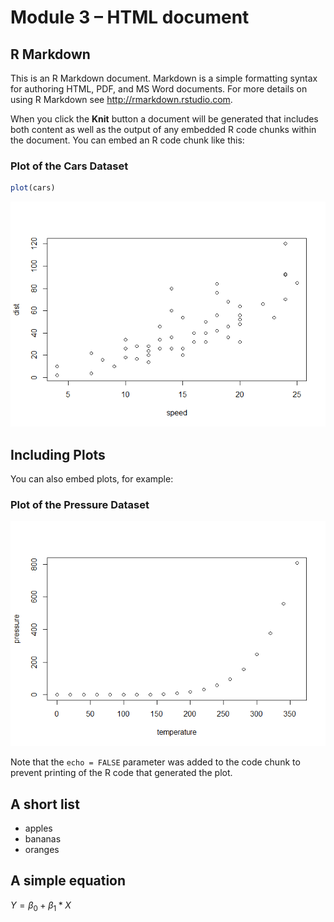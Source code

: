Module 3 – HTML document
========================

R Markdown
----------

This is an R Markdown document. Markdown is a simple formatting syntax for authoring HTML, PDF, and MS Word documents. For more details on using R Markdown see <http://rmarkdown.rstudio.com>.

When you click the **Knit** button a document will be generated that includes both content as well as the output of any embedded R code chunks within the document. You can embed an R code chunk like this:

### Plot of the Cars Dataset

``` r
plot(cars)
```

![](githubmd_document_files/figure-markdown_github/cars-1.png)

Including Plots
---------------

You can also embed plots, for example:

### Plot of the Pressure Dataset

![](githubmd_document_files/figure-markdown_github/pressure-1.png)

Note that the `echo = FALSE` parameter was added to the code chunk to prevent printing of the R code that generated the plot.

A short list
------------

-   apples
-   bananas
-   oranges

A simple equation
-----------------

*Y* = *β*<sub>0</sub> + *β*<sub>1</sub> \* *X*
